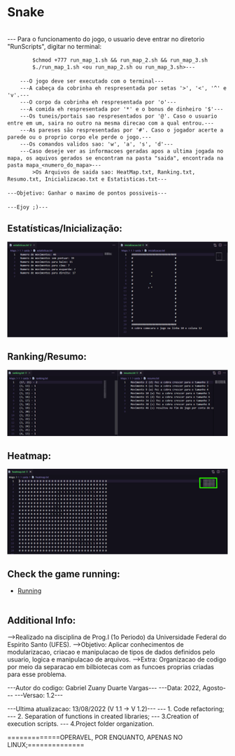 # Snake
  <br>
       --- Para o funcionamento do jogo, o usuario deve entrar no diretorio "RunScripts", digitar no terminal:<br>
        
            $chmod +777 run_map_1.sh && run_map_2.sh && run_map_3.sh
            $./run_map_1.sh <ou run_map_2.sh ou run_map_3.sh>---

        ---O jogo deve ser executado com o terminal---
        ---A cabeça da cobrinha eh respresentada por setas '>', '<', '^' e 'v'.---
        ---O corpo da cobrinha eh respresentada por 'o'---
        ---A comida eh respresentada por '*' e o bonus de dinheiro '$'---
        ---Os tuneis/portais sao respresentados por '@'. Caso o usuario entre em um, saira no outro na mesma direcao com a qual entrou.---
        ---As pareses são respresentadas por '#'. Caso o jogador acerte a parede ou o proprio corpo ele perde o jogo.---
        ---Os comandos validos sao: 'w', 'a', 's', 'd'---
        ---Caso deseje ver as informacoes geradas apos a ultima jogada no mapa, os aquivos gerados se encontram na pasta "saida", encontrada na pasta mapa_<numero_do_mapa>---
            >Os Arquivos de saida sao: HeatMap.txt, Ranking.txt, Resumo.txt, Inicializacao.txt e Estatisticas.txt---

    ---Objetivo: Ganhar o maximo de pontos possiveis---

    ---Ejoy ;)---


## Estatísticas/Inicialização:
 <img src="https://github.com/GabrielZuany/C-Language/blob/main/Other/Projects/Snake/media/img1.png"/>
 <br>
 
## Ranking/Resumo:
 <img src="https://github.com/GabrielZuany/C-Language/blob/main/Other/Projects/Snake/media/img2.png"/>
 <br>
 
## Heatmap:
 <img src="https://github.com/GabrielZuany/C-Language/blob/main/Other/Projects/Snake/media/img3.png"/>

## Check the game running:
  - [Running](https://github.com/GabrielZuany/C-Language/blob/main/Other/Projects/Snake/media/run.mp4) <br><br>

## Additional Info:
-->Realizado na disciplina de Prog.I (1o Periodo) da Universidade Federal do Espirito Santo (UFES).
-->Objetivo: Aplicar conhecimentos de modularizacao, criacao e manipulacao de tipos de dados definidos pelo usuario, logica e manipulacao de arquivos.
-->Extra: Organizacao de codigo por meio da separacao em bilbiotecas com as funcoes proprias criadas para esse problema.

---Autor do codigo: Gabriel Zuany Duarte Vargas---
---Data: 2022, Agosto---
---Versao: 1.2---

---Ultima atualizacao: 13/08/2022 (V 1.1 -> V 1.2)---
    --- 1. Code refactoring;
    --- 2. Separation of functions in created libraries;
    --- 3.Creation of execution scripts.
    --- 4.Project folder organization.
    
=============OPERAVEL, POR ENQUANTO, APENAS NO LINUX;==============
